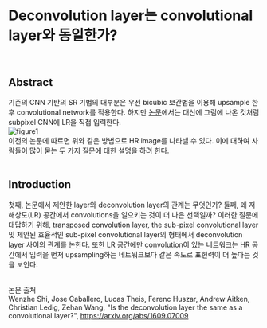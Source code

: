 # Deconvolution layer는 convolutional layer와 동일한가? <br><br>

## Abstract <br>
기존의 CNN 기반의 SR 기법의 대부분은 우선 bicubic 보간법을 이용해 upsample 한후 convolutional network를 적용한다. 하지만 <a href = "https://arxiv.org/abs/1609.05158"> 논문</a>에서는 대신에 그림에 나온 것처럼 subpixel CNN에 LR을 직접 입력한다. <br>
![figure1](https://user-images.githubusercontent.com/57740560/93749143-5c952a80-fc34-11ea-8062-63b468b769a4.png) <br>
이전의 논문에 따르면 위와 같은 방법으로 HR image를 나타낼 수 있다. 이에 대하여 사람들이 많이 묻는 두 가지 질문에 대한 설명을 하려 한다. <br><br>

## Introduction <br>
첫째, 논문에서 제안한 layer와 deconvolution layer의 관계는 무엇인가? 둘째, 왜 저해상도(LR) 공간에서 convolutions을 일으키는 것이 더 나은 선택일까? 이러한 질문에 대답하기 위해, transposed convolution layer, the sub-pixel convolutional layer 및 제안된 효율적인 sub-pixel convolutional layer의 형태에서 deconvolution layer 사이의 관계를 논한다. 또한 LR 공간에만 convolution이 있는 네트워크는 HR 공간에서 입력을 먼저 upsampling하는 네트워크보다 같은 속도로 표현력이 더 높다는 것을 보인다. <br><br>


논문 출처 <br>
Wenzhe Shi, Jose Caballero, Lucas Theis, Ferenc Huszar, Andrew Aitken, Christian Ledig, Zehan Wang, "Is the deconvolution layer the same as a convolutional layer?", https://arxiv.org/abs/1609.07009


